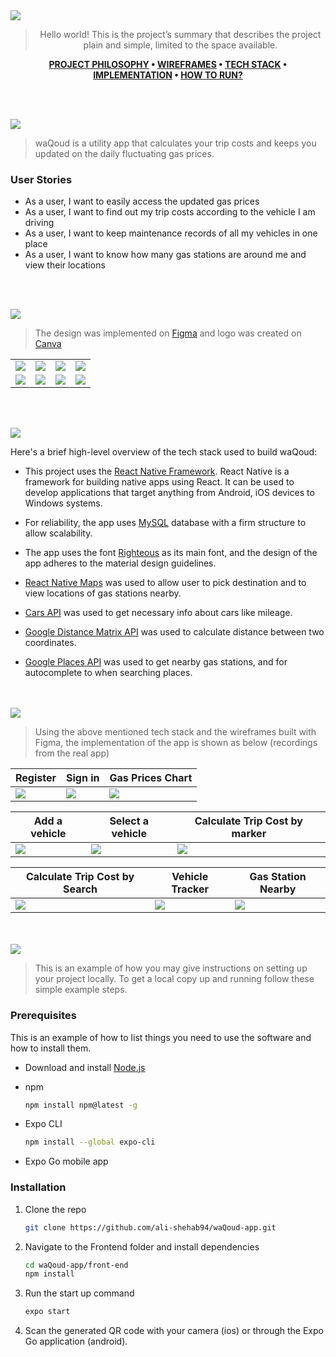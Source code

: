 <img src="./readme/title1.svg"/>

<div align="center">

> Hello world! This is the project’s summary that describes the project plain and simple, limited to the space available.

**[PROJECT PHILOSOPHY](#philosophy) • [WIREFRAMES](#wireframes) • [TECH STACK](#stacks) • [IMPLEMENTATION](#implementation) • [HOW TO RUN?](#install)**

</div>

<br><br>

<img src="./readme/title2.svg" id='philosophy'/>

> waQoud is a utility app that calculates your trip costs and keeps you updated on the daily fluctuating gas prices.

### User Stories

-   As a user, I want to easily access the updated gas prices
-   As a user, I want to find out my trip costs according to the vehicle I am driving
-   As a user, I want to keep maintenance records of all my vehicles in one place
-   As a user, I want to know how many gas stations are around me and view their locations

<br><br>

<img src="./readme/title3.svg" id='wireframes'/>

> The design was implemented on [Figma](https://www.figma.com/) and logo was created on [Canva](https://www.canva.com/)

<table>

  <tr>
    <td><img src="./readme/landing.png" /></td>
    <td><img src="./readme/login.png" /></td>
    <td><img src="./readme/register.png"/></td>
    <td><img src="./readme/gas-chart.png"/></td>
    
  </tr>
  <tr>
    <td><img src="./readme/trip-cost.png" /></td>
    <td><img src="./readme/add-vehicle.png"/></td>
    <td><img src="./readme/tracker.png"/></td>
    <td><img src="./readme/stations-nearby.png"/></td>
  </tr>
</table>

<br><br>

<img src="./readme/title4.svg" id='stacks'/>

Here's a brief high-level overview of the tech stack used to build waQoud:

-   This project uses the [React Native Framework](https://reactnative.dev/). React Native is a framework for building native apps using React. It can be used to develop applications that target anything from Android, iOS devices to Windows systems.
-   For reliability, the app uses [MySQL](https://www.mysql.com/) database with a firm structure to allow scalability.

-   The app uses the font [Righteous](https://fonts.google.com/specimen/Work+Sans) as its main font, and the design of the app adheres to the material design guidelines.

-   [React Native Maps](https://github.com/react-native-maps/react-native-maps) was used to allow user to pick destination and to view locations of gas stations nearby.

-   [Cars API](https://fonts.google.com/specimen/Work+Sans) was used to get necessary info about cars like mileage.

-   [Google Distance Matrix API](https://developers.google.com/maps/documentation/distance-matrix/overview) was used to calculate distance between two coordinates.

-   [Google Places API](https://developers.google.com/maps/documentation/places/web-service/overview) was used to get nearby gas stations, and for autocomplete to when searching places.

<br><br>
<img src="./readme/title5.svg" id='implementation'/>

> Using the above mentioned tech stack and the wireframes built with Figma, the implementation of the app is shown as below (recordings from the real app)

| Register                           | Sign in                           | Gas Prices Chart                     |
| ---------------------------------- | --------------------------------- | ------------------------------------ |
| <img src="./readme/sign-up.gif" /> | <img src="./readme/login.gif"  /> | <img src="./readme/gas-prices.gif"/> |

| Add a vehicle                         | Select a vehicle                    | Calculate Trip Cost by marker              |
| ------------------------------------- | ----------------------------------- | ------------------------------------------ |
| <img src="./readme/add-vehicle.gif"/> | <img src="./readme/pick-car.gif" /> | <img src="./readme/calculate-trip.gif"  /> |

| Calculate Trip Cost by Search                     | Vehicle Tracker                     | Gas Station Nearby                                |
| ------------------------------------------------- | ----------------------------------- | ------------------------------------------------- |
| <img src="./readme/calculate-trip-by-name.gif" /> | <img src="./readme/tracker.gif"  /> | <img src="./readme/navigate-to-gas-station.gif"/> |

<br><br>
<img src="./readme/title6.svg" id='install'/>

> This is an example of how you may give instructions on setting up your project locally.
> To get a local copy up and running follow these simple example steps.

### Prerequisites

This is an example of how to list things you need to use the software and how to install them.

-   Download and install [Node.js](https://nodejs.org/en/)

-   npm
    ```sh
    npm install npm@latest -g
    ```
-   Expo CLI
    ```sh
    npm install --global expo-cli
    ```
-   Expo Go mobile app

### Installation

1. Clone the repo
    ```sh
    git clone https://github.com/ali-shehab94/waQoud-app.git
    ```
2. Navigate to the Frontend folder and install dependencies
    ```sh
    cd waQoud-app/front-end
    npm install
    ```
3. Run the start up command
    ```sh
    expo start
    ```
4. Scan the generated QR code with your camera (ios) or through the Expo Go application (android).
